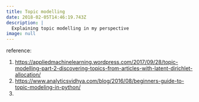 ```yaml
---
title: Topic modelling
date: 2018-02-05T14:46:19.743Z
description: |
  Explaining topic modelling in my perspective
image: null
---
```

reference:

1. https://appliedmachinelearning.wordpress.com/2017/09/28/topic-modelling-part-2-discovering-topics-from-articles-with-latent-dirichlet-allocation/
2. https://www.analyticsvidhya.com/blog/2016/08/beginners-guide-to-topic-modeling-in-python/
3. 
